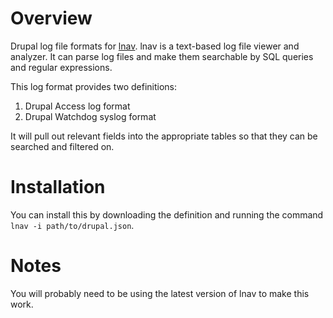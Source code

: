 # Overview

Drupal log file formats for [lnav][1]. lnav is a text-based log file viewer and analyzer. It can parse log files and make them searchable by SQL queries and regular expressions.

This log format provides two definitions:

1. Drupal Access log format
2. Drupal Watchdog syslog format

It will pull out relevant fields into the appropriate tables so that they can be searched and filtered on.

# Installation

You can install this by downloading the definition and running the command `lnav -i path/to/drupal.json`.

# Notes

You will probably need to be using the latest version of lnav to make this work.


[1]: http://lnav.org